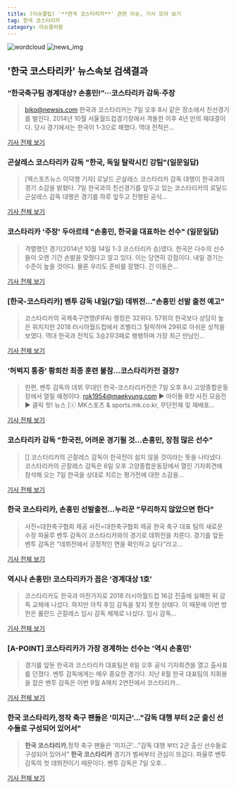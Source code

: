 ```yaml
---
title: (이슈클립) '**한국 코스타리카**' 관련 이슈, 기사 모아 보기
tag: 한국 코스타리카
category: 이슈클리핑
---
```

![wordcloud](https://s3.ap-northeast-2.amazonaws.com/lyrics101-wordcloud/2018-09-06-1536240013.png)
![news_img](https://user-images.githubusercontent.com/42597476/44507050-1206f400-a6e4-11e8-8d98-7ffbfebb353f.png)
## **'**한국 코스타리카**'** 뉴스속보 검색결과
### “한국축구팀 경계대상? 손흥민!”···코스타리카 감독·주장

>bjko@newsis.com 한국과 코스타리카는 7일 오후 8시 같은 장소에서 친선경기를 벌인다. 2014년 10월 서울월드컵경기장에서 격돌한 이후 4년 만의 재대결이다. 당시 경기에서는 한국이 1-3으로 패했다. 역대 전적은...

<a href="http://www.newsis.com/view/?id=NISX20180906_0000411843&cID=10503&pID=10500" target="_blank">기사 전체 보기</a>

### 곤살레스 코스타리카 감독 "한국, 독일 탈락시킨 강팀"(일문일답)

>[엑스포츠뉴스 이덕행 기자] 로날드 곤살레스 코스타리카 감독 대행이 한국과의 경기 소감을 밝혔다. 7일 한국과의 친선경기를 앞두고 있는 코스타리카의 로달드 곤살레스 감독 대행은 경기를 하루 앞두고 진행된 공식...

<a href="http://www.xportsnews.com/?ac=article_view&entry_id=1016419" target="_blank">기사 전체 보기</a>

### 코스타리카 '주장' 두아르테 "손흥민, 한국을 대표하는 선수" (일문일답)

>격렬했던 경기(2014년 10월 14일 1-3 코스타리카 승)였다. 한국은 다수의 선수들이 오랜 기간 손발을 맞췄다고 알고 있다. 이는 당연히 강점이다. 내일 경기는 수준이 높을 것이다. 물론 우리도 준비를 잘했다. 긴 이동은...

<a href="http://star.mt.co.kr/stview.php?no=2018090617193453370" target="_blank">기사 전체 보기</a>

### [한국-코스타리카] 벤투 감독 내일(7일) 데뷔전…"손흥민 선발 출전 예고"

>코스타리카의 국제축구연맹(FIFA) 랭킹은 32위다. 57위의 한국보다 상당히 높은 위치지만 2018 러시아월드컵에서 조별리그 탈락하며 29위로 아쉬운 성적을 보였다. 역대 한국과 전적도 3승2무3패로 팽팽하며 가장 최근 만남인...

<a href="http://www.sportalkorea.com/news/view.php?gisa_uniq=2018090617304855&section_code=10&cp=se&gomb=1" target="_blank">기사 전체 보기</a>

### ‘허벅지 통증’ 황희찬 최종 훈련 불참…코스타리카전 결장?

>한편, 벤투 감독의 데뷔 무대인 한국-코스타리카전은 7일 오후 8시 고양종합운동장에서 열릴 예정이다. rok1954@maekyung.com ▶ 아이돌 B컷 사진 모음전 ▶ 클릭 핫! 뉴스 [ⓒ MK스포츠 & sports.mk.co.kr, 무단전재 및 재배포...

<a href="http://sports.mk.co.kr/view.php?year=2018&no=563572" target="_blank">기사 전체 보기</a>

### 코스타리카 감독 "한국전, 어려운 경기될 것…손흥민, 장점 많은 선수"

>[] 코스타리카의 곤잘레스 감독이 한국전이 쉽지 않을 것이라는 뜻을 나타냈다. 코스타리카의 곤잘레스 감독은 6일 오후 고양종합운동장에서 열린 기자회견에 참석해 오는 7일 한국을 상대로 치르는 평가전에 대한 소감을...

<a href="http://www.mydaily.co.kr/new_yk/html/read.php?newsid=201809061853691480&ext=na" target="_blank">기사 전체 보기</a>

### **한국 코스타리카**, 손흥민 선발출전…누리꾼 "무리하지 않았으면 한다"

>사진=대한축구협회 제공 사진=대한축구협회 제공 한국 축구 대표 팀의 새로운 수장 파울루 벤투 감독이 코스타리카와의 경기로 데뷔전을 치른다. 경기를 앞둔 벤투 감독은 "데뷔전에서 긍정적인 면을 확인하고 싶다"라고...

<a href="http://www.whitepaper.co.kr/news/articleView.html?idxno=114229" target="_blank">기사 전체 보기</a>

### 역시나 손흥민! 코스타리카가 꼽은 ‘경계대상 1호’

>코스타리카도 한국과 마찬가지로 2018 러시아월드컵 16강 진출에 실패한 뒤 감독 교체에 나섰다. 하지만 아직 후임 감독을 찾지 못한 상태다. 이 때문에 이번 방한은 롤란드 곤잘레스 임시 감독 체제로 나섰다. 임시 감독...

<a href="http://www.nocutnews.co.kr/news/5028069" target="_blank">기사 전체 보기</a>

### [A-POINT] 코스타리카가 가장 경계하는 선수는 '역시 손흥민'

>경기를 앞둔 한국과 코스타리카 대표팀은 6일 오후 공식 기자회견을 열고 출사표를 던졌다. 벤투 감독에게는 매우 중요한 경기다. 지난 8월 한국 대표팀의 지휘봉을 잡은 벤투 감독은 이번 9월 A매치 2연전에서 코스타리카...

<a href="http://www.interfootball.co.kr/news/articleView.html?idxno=238764" target="_blank">기사 전체 보기</a>

### **한국 코스타리카**,정작 축구 팬들은 '미지근'..."감독 대행 부터 2군 출신 선수들로 구성되어 있어서"

>**한국 코스타리카**,정작 축구 팬들은 '미지근'..."감독 대행 부터 2군 출신 선수들로 구성되어 있어서" **한국 코스타리카** 경기가 벌써부터 관심이 뜨겁다. 파울루 벤투 감독의 첫 데뷔전이기 때문이다. 벤투 감독은 7일 오후...

<a href="http://www.viva100.com/main/view.php?key=20180906002110187" target="_blank">기사 전체 보기</a>


